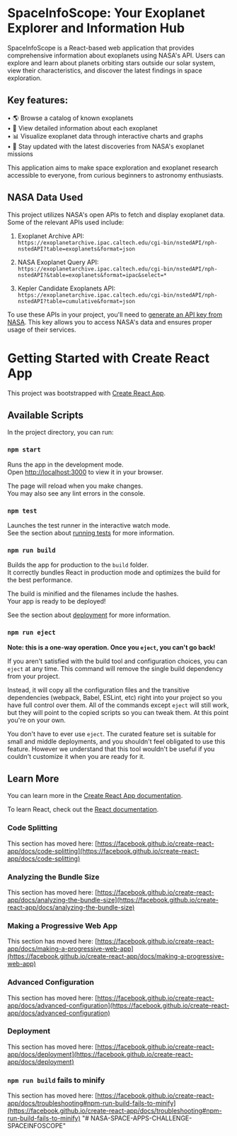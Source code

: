# SpaceInfoScope: Your Exoplanet Explorer and Information Hub

SpaceInfoScope is a React-based web application that provides comprehensive information about exoplanets using NASA's API. Users can explore and learn about planets orbiting stars outside our solar system, view their characteristics, and discover the latest findings in space exploration.

## Key features:

• 🌎 Browse a catalog of known exoplanets<br />
• 🔬 View detailed information about each exoplanet<br />
• 📊 Visualize exoplanet data through interactive charts and graphs<br />
• 🚀 Stay updated with the latest discoveries from NASA's exoplanet missions<br />

This application aims to make space exploration and exoplanet research accessible to everyone, from curious beginners to astronomy enthusiasts.

## NASA Data Used

This project utilizes NASA's open APIs to fetch and display exoplanet data. Some of the relevant APIs used include:

1. Exoplanet Archive API:
   `https://exoplanetarchive.ipac.caltech.edu/cgi-bin/nstedAPI/nph-nstedAPI?table=exoplanets&format=json`

2. NASA Exoplanet Query API:
   `https://exoplanetarchive.ipac.caltech.edu/cgi-bin/nstedAPI/nph-nstedAPI?&table=exoplanets&format=ipac&select=*`

3. Kepler Candidate Exoplanets API:
   `https://exoplanetarchive.ipac.caltech.edu/cgi-bin/nstedAPI/nph-nstedAPI?table=cumulative&format=json`

To use these APIs in your project, you'll need to [generate an API key from NASA](https://api.nasa.gov/). This key allows you to access NASA's data and ensures proper usage of their services.

# Getting Started with Create React App

This project was bootstrapped with [Create React App](https://github.com/facebook/create-react-app).

## Available Scripts

In the project directory, you can run:

### `npm start`

Runs the app in the development mode.\
Open [http://localhost:3000](http://localhost:3000) to view it in your browser.

The page will reload when you make changes.\
You may also see any lint errors in the console.

### `npm test`

Launches the test runner in the interactive watch mode.\
See the section about [running tests](https://facebook.github.io/create-react-app/docs/running-tests) for more information.

### `npm run build`

Builds the app for production to the `build` folder.\
It correctly bundles React in production mode and optimizes the build for the best performance.

The build is minified and the filenames include the hashes.\
Your app is ready to be deployed!

See the section about [deployment](https://facebook.github.io/create-react-app/docs/deployment) for more information.

### `npm run eject`

**Note: this is a one-way operation. Once you `eject`, you can't go back!**

If you aren't satisfied with the build tool and configuration choices, you can `eject` at any time. This command will remove the single build dependency from your project.

Instead, it will copy all the configuration files and the transitive dependencies (webpack, Babel, ESLint, etc) right into your project so you have full control over them. All of the commands except `eject` will still work, but they will point to the copied scripts so you can tweak them. At this point you're on your own.

You don't have to ever use `eject`. The curated feature set is suitable for small and middle deployments, and you shouldn't feel obligated to use this feature. However we understand that this tool wouldn't be useful if you couldn't customize it when you are ready for it.

## Learn More

You can learn more in the [Create React App documentation](https://facebook.github.io/create-react-app/docs/getting-started).

To learn React, check out the [React documentation](https://reactjs.org/).

### Code Splitting

This section has moved here: [https://facebook.github.io/create-react-app/docs/code-splitting](https://facebook.github.io/create-react-app/docs/code-splitting)

### Analyzing the Bundle Size

This section has moved here: [https://facebook.github.io/create-react-app/docs/analyzing-the-bundle-size](https://facebook.github.io/create-react-app/docs/analyzing-the-bundle-size)

### Making a Progressive Web App

This section has moved here: [https://facebook.github.io/create-react-app/docs/making-a-progressive-web-app](https://facebook.github.io/create-react-app/docs/making-a-progressive-web-app)

### Advanced Configuration

This section has moved here: [https://facebook.github.io/create-react-app/docs/advanced-configuration](https://facebook.github.io/create-react-app/docs/advanced-configuration)

### Deployment

This section has moved here: [https://facebook.github.io/create-react-app/docs/deployment](https://facebook.github.io/create-react-app/docs/deployment)

### `npm run build` fails to minify

This section has moved here: [https://facebook.github.io/create-react-app/docs/troubleshooting#npm-run-build-fails-to-minify](https://facebook.github.io/create-react-app/docs/troubleshooting#npm-run-build-fails-to-minify)
"# NASA-SPACE-APPS-CHALLENGE-SPACEINFOSCOPE"
